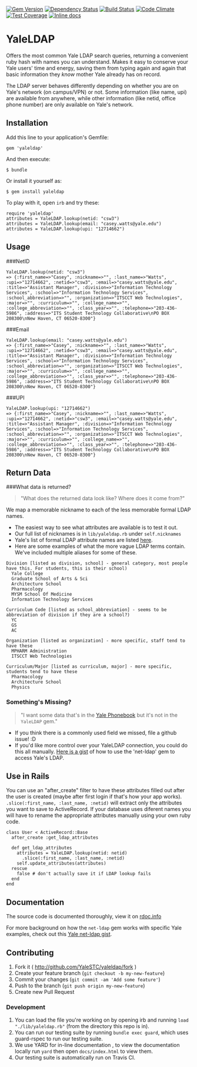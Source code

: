 [![Gem Version](https://badge.fury.io/rb/yaleldap.svg)](http://badge.fury.io/rb/yaleldap)
[![Dependency Status](https://gemnasium.com/YaleSTC/yaleldap.svg)](https://gemnasium.com/YaleSTC/yaleldap)
[![Build Status](https://travis-ci.org/YaleSTC/yaleldap.svg?branch=testinghound)](https://travis-ci.org/YaleSTC/yaleldap)
[![Code Climate](https://codeclimate.com/github/YaleSTC/yaleldap/badges/gpa.svg)](https://codeclimate.com/github/YaleSTC/yaleldap)
[![Test Coverage](https://codeclimate.com/github/YaleSTC/yaleldap/badges/coverage.svg)](https://codeclimate.com/github/YaleSTC/yaleldap)
[![Inline docs](http://inch-ci.org/github/YaleSTC/yaleldap.png?branch=master)](http://inch-ci.org/github/YaleSTC/yaleldap)

# YaleLDAP

Offers the most common Yale LDAP search queries, returning a convenient ruby hash with names you can understand. Makes it easy to conserve your Yale users' time and energy, saving them from typing again and again that basic information they *know* mother Yale already has on record.

The LDAP server behaves differently depending on whether you are on Yale's network (on campus/VPN) or not. Some information (like name, upi) are available from anywhere, while other information (like netid, office phone number) are only available on Yale's network.

## Installation

Add this line to your application's Gemfile:

    gem 'yaleldap'

And then execute:

    $ bundle

Or install it yourself as:

    $ gem install yaleldap

To play with it, open `irb` and try these:

```
require 'yaleldap'
attributes = YaleLDAP.lookup(netid: "csw3")
attributes = YaleLDAP.lookup(email: "casey.watts@yale.edu")
attributes = YaleLDAP.lookup(upi: "12714662")
```


## Usage

###NetID
```
YaleLDAP.lookup(netid: "csw3")
=> {:first_name=>"Casey", :nickname=>"", :last_name=>"Watts", :upi=>"12714662", :netid=>"csw3", :email=>"casey.watts@yale.edu", :title=>"Assistant Manager", :division=>"Information Technology Services", :school=>"Information Technology Services", :school_abbreviation=>"", :organization=>"ITSCCT Web Technologies", :major=>"", :curriculum=>"", :college_name=>"", :college_abbreviation=>"", :class_year=>"", :telephone=>"203-436-5986", :address=>"ITS Student Technology Collaborative\nPO BOX 208300\nNew Haven, CT 06520-8300"}
```

###Email
```
YaleLDAP.lookup(email: "casey.watts@yale.edu")
=> {:first_name=>"Casey", :nickname=>"", :last_name=>"Watts", :upi=>"12714662", :netid=>"csw3", :email=>"casey.watts@yale.edu", :title=>"Assistant Manager", :division=>"Information Technology Services", :school=>"Information Technology Services", :school_abbreviation=>"", :organization=>"ITSCCT Web Technologies", :major=>"", :curriculum=>"", :college_name=>"", :college_abbreviation=>"", :class_year=>"", :telephone=>"203-436-5986", :address=>"ITS Student Technology Collaborative\nPO BOX 208300\nNew Haven, CT 06520-8300"}
```

###UPI
```
YaleLDAP.lookup(upi: "12714662")
=> {:first_name=>"Casey", :nickname=>"", :last_name=>"Watts", :upi=>"12714662", :netid=>"csw3", :email=>"casey.watts@yale.edu", :title=>"Assistant Manager", :division=>"Information Technology Services", :school=>"Information Technology Services", :school_abbreviation=>"", :organization=>"ITSCCT Web Technologies", :major=>"", :curriculum=>"", :college_name=>"", :college_abbreviation=>"", :class_year=>"", :telephone=>"203-436-5986", :address=>"ITS Student Technology Collaborative\nPO BOX 208300\nNew Haven, CT 06520-8300"}
```


## Return Data
###What data is returned?
>"What does the returned data look like? Where does it come from?"

We map a memorable nickname to each of the less memorable formal LDAP names.
- The easiest way to see what attributes are available is to test it out.
- Our full list of nicknames is in `lib/yaleldap.rb` under `self.nicknames`
- Yale's list of formal LDAP attribute names are listed [here](http://directory.yale.edu/phonebook/help.htm).
- Here are some examples of what the more vague LDAP terms contain. We've included multiple aliases for some of these.
```
Division [listed as division, school] - general category, most people have this. For students, this is their school)
  Yale College
  Graduate School of Arts & Sci
  Architecture School
  Pharmacology
  MYSM School Of Medicine
  Information Technology Services

Curriculum Code [listed as school_abbreviation] - seems to be abbreviation of division if they are a school?)
  YC
  GS
  AC

Organization [listed as organization] - more specific, staff tend to have these
  MPHARM Administration
  ITSCCT Web Technologies

Curriculum/Major [listed as curriculum, major] - more specific, students tend to have these
  Pharmacology
  Architecture School
  Physics
```

### Something's Missing?
>"I want some data that's in the [Yale Phonebook](http://directory.yale.edu/phonebook/index.htm) but it's not in the `YaleLDAP` gem."

- If you think there is a commonly used field we missed, file a github issue! :D
- If you'd like more control over your YaleLDAP connection, you could do this all manually. [Here is a gist](https://gist.github.com/caseywatts/ddea3996853050d1e5ad) of how to use the 'net-ldap' gem to access Yale's LDAP.


## Use in Rails
You can use an "after_create" filter to have these attributes filled out after the user is created (maybe after first login if that's how your app works). `.slice(:first_name, :last_name, :netid)` will extract only the attributes you want to save to ActiveRecord. If your database uses diferent names you will have to rename the appropriate attributes manually using your own ruby code.
```
class User < ActiveRecord::Base
  after_create :get_ldap_attributes

  def get_ldap_attributes
    attributes = YaleLDAP.lookup(netid: netid)
      .slice(:first_name, :last_name, :netid)
    self.update_attributes(attributes)
  rescue
    false # don't actually save it if LDAP lookup fails
  end
end
```

## Documentation
The source code is documented thoroughly, view it on [rdoc.info](http://rdoc.info/github/YaleSTC/yaleldap/master/frames)

For more background on how the `net-ldap` gem works with specific Yale examples, check out this [Yale net-ldap gist](https://gist.github.com/caseywatts/ddea3996853050d1e5ad).

## Contributing

1. Fork it ( http://github.com/YaleSTC/yaleldap/fork )
2. Create your feature branch (`git checkout -b my-new-feature`)
3. Commit your changes (`git commit -am 'Add some feature'`)
4. Push to the branch (`git push origin my-new-feature`)
5. Create new Pull Request

### Development
1. You can load the file you're working on by opening irb and running `load "./lib/yaleldap.rb"` (from the directory this repo is in).
2. You can run our testing suite by running `bundle exec guard`, which uses guard-rspec to run our testing suite.
3. We use YARD for in-line documentation , to view the documentation locally run `yard` then open `docs/index.html` to view them.
4. Our testing suite is automatically run on Travis CI.

